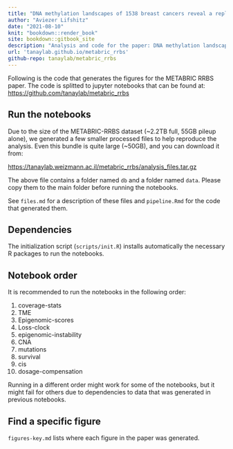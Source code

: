 ```yaml
--- 
title: "DNA methylation landscapes of 1538 breast cancers reveal a replication-linked clock, epigenomic instability and cis-regulation"
author: "Aviezer Lifshitz"
date: "2021-08-10"
knit: "bookdown::render_book"
site: bookdown::gitbook_site
description: "Analysis and code for the paper: DNA methylation landscapes of 1538 breast cancers reveal a replication-linked clock, epigenomic instability and cis-regulation"
url: 'tanaylab.github.io/metabric_rrbs'
github-repo: tanaylab/metabric_rrbs
---
```


Following is the code that generates the figures for the METABRIC RRBS paper. The code is splitted to jupyter notebooks that can be found at: https://github.com/tanaylab/metabric_rrbs

## Run the notebooks

Due to the size of the METABRIC-RRBS dataset (~2.2TB full, 55GB pileup alone), we generated a few smaller processed files to help reproduce the analysis. Even this bundle is quite large (~50GB), and you can download it from: 

https://tanaylab.weizmann.ac.il/metabric_rrbs/analysis_files.tar.gz

The above file contains a folder named `db` and a folder named `data`. Please copy them to the main folder before running the notebooks. 

See `files.md` for a description of these files and `pipeline.Rmd` for the code that generated them. 

## Dependencies

The initialization script (`scripts/init.R`) installs automatically the necessary R packages to run the notebooks. 

## Notebook order 

It is recommended to run the notebooks in the following order: 

1. coverage-stats
2. TME
3. Epigenomic-scores
4. Loss-clock
5. epigenomic-instability
6. CNA
7. mutations
8. survival
9. cis
10. dosage-compensation

Running in a different order might work for some of the notebooks, but it might fail for others due to dependencies to data that was generated in previous notebooks. 

## Find a specific figure

`figures-key.md` lists where each figure in the paper was generated. 

